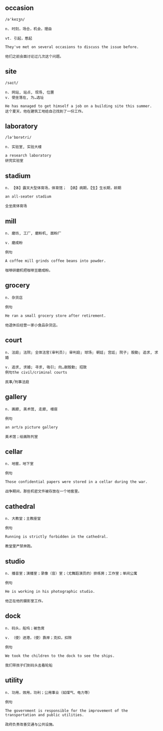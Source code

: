 ## occasion
```
/ə'keɪʒn/

n. 时刻，场合，机会，理由

vt. 引起，惹起

They've met on several occasions to discuss the issue before.

他们之前会面讨论过几次这个问题。
```

## site
```
/saɪt/

n. 网站, 站点, 现场, 位置
v. 使坐落在, 为…选址

He has managed to get himself a job on a building site this summer.
这个夏天，他在建筑工地给自己找到了一份工作。
```

## laboratory
```
/lə'bɒrətri/

n. 实验室, 实验大楼

a research laboratory
研究实验室
```
## stadium
```
n. 【体】露天大型体育场，体育馆； 【病】病期，【生】生长期，龄期

an all-seater stadium

全坐席体育场
```
## mill
```
n. 磨坊, 工厂, 磨粉机, 面粉厂

v. 磨成粉

例句

A coffee mill grinds coffee beans into powder.

咖啡研磨机把咖啡豆磨成粉。
```
## grocery
```
n. 杂货店

例句

He ran a small grocery store after retirement.

他退休后经营一家小食品杂货店。
``` 
## court
```
n. 法庭; 法院; 全体法官(审判员); 审判庭; 球场; 朝廷; 宫廷; 院子; 殷勤; 追求, 求婚

v. 追求, 求婚; 寻求, 吸引; 向…献殷勤; 招致
例句the civil/criminal courts

民事╱刑事法庭
```
## gallery
```
n. 画廊, 美术馆, 走廊, 楼座

例句

an art/a picture gallery

美术馆；绘画陈列室
```
## cellar
```
n. 地窖，地下室

例句

Those confidential papers were stored in a cellar during the war.

战争期间，那些机密文件被存放在一个地窖里。
```
## cathedral
```
n. 大教堂；主教座堂

例句

Running is strictly forbidden in the cathedral.

教堂里严禁奔跑。
```
## studio
```
n. 播音室；演播室；录像（音）室；（尤舞蹈演员的）排练房；工作室；单间公寓

例句

He is working in his photographic studio.

他正在他的摄影室工作。
```
## dock
```
n. 码头，船坞；被告席

v. （使）进港，（使）靠岸；克扣，扣除

例句

We took the children to the dock to see the ships.

我们带孩子们到码头去看轮船
```
## utility
```
n. 功用，效用，功利；公用事业（如煤气、电力等）

例句

The government is responsible for the improvement of the transportation and public utilities.

政府负责改善交通与公共设施。
```